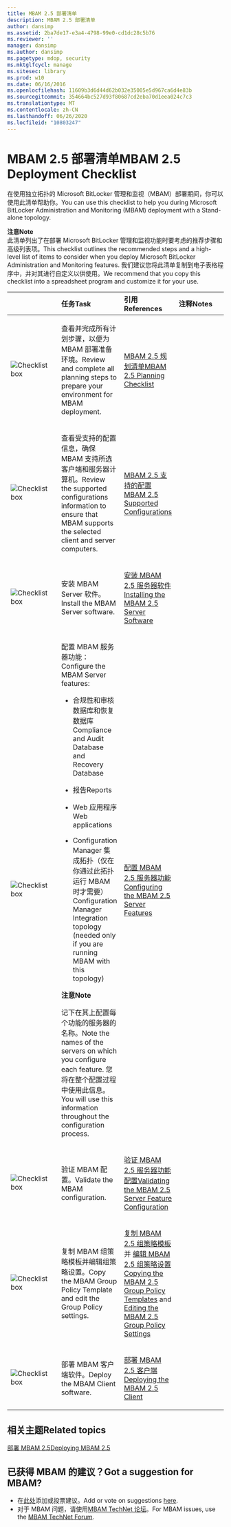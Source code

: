 ```yaml
---
title: MBAM 2.5 部署清单
description: MBAM 2.5 部署清单
author: dansimp
ms.assetid: 2ba7de17-e3a4-4798-99e0-cd1dc28c5b76
ms.reviewer: ''
manager: dansimp
ms.author: dansimp
ms.pagetype: mdop, security
ms.mktglfcycl: manage
ms.sitesec: library
ms.prod: w10
ms.date: 06/16/2016
ms.openlocfilehash: 11609b3d6d44d62b032e35005e5d967ca6d4e83b
ms.sourcegitcommit: 354664bc527d93f80687cd2eba70d1eea024c7c3
ms.translationtype: MT
ms.contentlocale: zh-CN
ms.lasthandoff: 06/26/2020
ms.locfileid: "10803247"
---
```

# <span data-ttu-id="689e7-103">MBAM 2.5 部署清单</span><span class="sxs-lookup"><span data-stu-id="689e7-103">MBAM 2.5 Deployment Checklist</span></span>


<span data-ttu-id="689e7-104">在使用独立拓扑的 Microsoft BitLocker 管理和监视（MBAM）部署期间，你可以使用此清单帮助你。</span><span class="sxs-lookup"><span data-stu-id="689e7-104">You can use this checklist to help you during Microsoft BitLocker Administration and Monitoring (MBAM) deployment with a Stand-alone topology.</span></span>

**<span data-ttu-id="689e7-105">注意</span><span class="sxs-lookup"><span data-stu-id="689e7-105">Note</span></span>**  
<span data-ttu-id="689e7-106">此清单列出了在部署 Microsoft BitLocker 管理和监视功能时要考虑的推荐步骤和高级列表项。</span><span class="sxs-lookup"><span data-stu-id="689e7-106">This checklist outlines the recommended steps and a high-level list of items to consider when you deploy Microsoft BitLocker Administration and Monitoring features.</span></span> <span data-ttu-id="689e7-107">我们建议您将此清单复制到电子表格程序中，并对其进行自定义以供使用。</span><span class="sxs-lookup"><span data-stu-id="689e7-107">We recommend that you copy this checklist into a spreadsheet program and customize it for your use.</span></span>



<table>
<colgroup>
<col width="25%" />
<col width="25%" />
<col width="25%" />
<col width="25%" />
</colgroup>
<thead>
<tr class="header">
<th align="left"></th>
<th align="left"><span data-ttu-id="689e7-108">任务</span><span class="sxs-lookup"><span data-stu-id="689e7-108">Task</span></span></th>
<th align="left"><span data-ttu-id="689e7-109">引用</span><span class="sxs-lookup"><span data-stu-id="689e7-109">References</span></span></th>
<th align="left"><span data-ttu-id="689e7-110">注释</span><span class="sxs-lookup"><span data-stu-id="689e7-110">Notes</span></span></th>
</tr>
</thead>
<tbody>
<tr class="odd">
<td align="left"><img src="images/checklistbox.gif" alt="Checklist box" /></td>
<td align="left"><p><span data-ttu-id="689e7-111">查看并完成所有计划步骤，以便为 MBAM 部署准备环境。</span><span class="sxs-lookup"><span data-stu-id="689e7-111">Review and complete all planning steps to prepare your environment for MBAM deployment.</span></span></p></td>
<td align="left"><p><a href="mbam-25-planning-checklist.md" data-raw-source="[MBAM 2.5 Planning Checklist](mbam-25-planning-checklist.md)"><span data-ttu-id="689e7-112">MBAM 2.5 规划清单</span><span class="sxs-lookup"><span data-stu-id="689e7-112">MBAM 2.5 Planning Checklist</span></span></a></p></td>
<td align="left"><p></p></td>
</tr>
<tr class="even">
<td align="left"><img src="images/checklistbox.gif" alt="Checklist box" /></td>
<td align="left"><p><span data-ttu-id="689e7-113">查看受支持的配置信息，确保 MBAM 支持所选客户端和服务器计算机。</span><span class="sxs-lookup"><span data-stu-id="689e7-113">Review the supported configurations information to ensure that MBAM supports the selected client and server computers.</span></span></p></td>
<td align="left"><p><a href="mbam-25-supported-configurations.md" data-raw-source="[MBAM 2.5 Supported Configurations](mbam-25-supported-configurations.md)"><span data-ttu-id="689e7-114">MBAM 2.5 支持的配置</span><span class="sxs-lookup"><span data-stu-id="689e7-114">MBAM 2.5 Supported Configurations</span></span></a></p></td>
<td align="left"><p></p></td>
</tr>
<tr class="odd">
<td align="left"><img src="images/checklistbox.gif" alt="Checklist box" /></td>
<td align="left"><p><span data-ttu-id="689e7-115">安装 MBAM Server 软件。</span><span class="sxs-lookup"><span data-stu-id="689e7-115">Install the MBAM Server software.</span></span></p></td>
<td align="left"><p><a href="installing-the-mbam-25-server-software.md" data-raw-source="[Installing the MBAM 2.5 Server Software](installing-the-mbam-25-server-software.md)"><span data-ttu-id="689e7-116">安装 MBAM 2.5 服务器软件</span><span class="sxs-lookup"><span data-stu-id="689e7-116">Installing the MBAM 2.5 Server Software</span></span></a></p></td>
<td align="left"><p></p></td>
</tr>
<tr class="even">
<td align="left"><img src="images/checklistbox.gif" alt="Checklist box" /></td>
<td align="left"><p><span data-ttu-id="689e7-117">配置 MBAM 服务器功能：</span><span class="sxs-lookup"><span data-stu-id="689e7-117">Configure the MBAM Server features:</span></span></p>
<ul>
<li><p><span data-ttu-id="689e7-118">合规性和审核数据库和恢复数据库</span><span class="sxs-lookup"><span data-stu-id="689e7-118">Compliance and Audit Database and Recovery Database</span></span></p></li>
<li><p><span data-ttu-id="689e7-119">报告</span><span class="sxs-lookup"><span data-stu-id="689e7-119">Reports</span></span></p></li>
<li><p><span data-ttu-id="689e7-120">Web 应用程序</span><span class="sxs-lookup"><span data-stu-id="689e7-120">Web applications</span></span></p></li>
<li><p><span data-ttu-id="689e7-121">Configuration Manager 集成拓扑（仅在你通过此拓扑运行 MBAM 时才需要）</span><span class="sxs-lookup"><span data-stu-id="689e7-121">Configuration Manager Integration topology (needed only if you are running MBAM with this topology)</span></span></p></li>
</ul>
<div class="alert">
<strong><span data-ttu-id="689e7-122">注意</span><span class="sxs-lookup"><span data-stu-id="689e7-122">Note</span></span></strong><br/><p><span data-ttu-id="689e7-123">记下在其上配置每个功能的服务器的名称。</span><span class="sxs-lookup"><span data-stu-id="689e7-123">Note the names of the servers on which you configure each feature.</span></span> <span data-ttu-id="689e7-124">您将在整个配置过程中使用此信息。</span><span class="sxs-lookup"><span data-stu-id="689e7-124">You will use this information throughout the configuration process.</span></span></p>
</div>
<div>

</div></td>
<td align="left"><p><a href="configuring-the-mbam-25-server-features.md" data-raw-source="[Configuring the MBAM 2.5 Server Features](configuring-the-mbam-25-server-features.md)"><span data-ttu-id="689e7-125">配置 MBAM 2.5 服务器功能</span><span class="sxs-lookup"><span data-stu-id="689e7-125">Configuring the MBAM 2.5 Server Features</span></span></a></p></td>
<td align="left"><p></p></td>
</tr>
<tr class="odd">
<td align="left"><img src="images/checklistbox.gif" alt="Checklist box" /></td>
<td align="left"><p><span data-ttu-id="689e7-126">验证 MBAM 配置。</span><span class="sxs-lookup"><span data-stu-id="689e7-126">Validate the MBAM configuration.</span></span></p></td>
<td align="left"><p><a href="validating-the-mbam-25-server-feature-configuration.md" data-raw-source="[Validating the MBAM 2.5 Server Feature Configuration](validating-the-mbam-25-server-feature-configuration.md)"><span data-ttu-id="689e7-127">验证 MBAM 2.5 服务器功能配置</span><span class="sxs-lookup"><span data-stu-id="689e7-127">Validating the MBAM 2.5 Server Feature Configuration</span></span></a></p></td>
<td align="left"><p></p></td>
</tr>
<tr class="even">
<td align="left"><img src="images/checklistbox.gif" alt="Checklist box" /></td>
<td align="left"><p><span data-ttu-id="689e7-128">复制 MBAM 组策略模板并编辑组策略设置。</span><span class="sxs-lookup"><span data-stu-id="689e7-128">Copy the MBAM Group Policy Template and edit the Group Policy settings.</span></span></p></td>
<td align="left"><p><a href="copying-the-mbam-25-group-policy-templates.md" data-raw-source="[Copying the MBAM 2.5 Group Policy Templates](copying-the-mbam-25-group-policy-templates.md)"><span data-ttu-id="689e7-129">复制 MBAM 2.5 组策略模板 </a> 并 <a href="editing-the-mbam-25-group-policy-settings.md" data-raw-source="[Editing the MBAM 2.5 Group Policy Settings](editing-the-mbam-25-group-policy-settings.md)"> 编辑 MBAM 2.5 组策略设置</span><span class="sxs-lookup"><span data-stu-id="689e7-129">Copying the MBAM 2.5 Group Policy Templates</a> and <a href="editing-the-mbam-25-group-policy-settings.md" data-raw-source="[Editing the MBAM 2.5 Group Policy Settings](editing-the-mbam-25-group-policy-settings.md)">Editing the MBAM 2.5 Group Policy Settings</span></span></a></p></td>
<td align="left"><p></p></td>
</tr>
<tr class="odd">
<td align="left"><img src="images/checklistbox.gif" alt="Checklist box" /></td>
<td align="left"><p><span data-ttu-id="689e7-130">部署 MBAM 客户端软件。</span><span class="sxs-lookup"><span data-stu-id="689e7-130">Deploy the MBAM Client software.</span></span></p></td>
<td align="left"><p><a href="deploying-the-mbam-25-client.md" data-raw-source="[Deploying the MBAM 2.5 Client](deploying-the-mbam-25-client.md)"><span data-ttu-id="689e7-131">部署 MBAM 2.5 客户端</span><span class="sxs-lookup"><span data-stu-id="689e7-131">Deploying the MBAM 2.5 Client</span></span></a></p></td>
<td align="left"><p></p></td>
</tr>
</tbody>
</table>




## <span data-ttu-id="689e7-132">相关主题</span><span class="sxs-lookup"><span data-stu-id="689e7-132">Related topics</span></span>


[<span data-ttu-id="689e7-133">部署 MBAM 2.5</span><span class="sxs-lookup"><span data-stu-id="689e7-133">Deploying MBAM 2.5</span></span>](deploying-mbam-25.md)




## <span data-ttu-id="689e7-134">已获得 MBAM 的建议？</span><span class="sxs-lookup"><span data-stu-id="689e7-134">Got a suggestion for MBAM?</span></span>
- <span data-ttu-id="689e7-135">在[此处](http://mbam.uservoice.com/forums/268571-microsoft-bitlocker-administration-and-monitoring)添加或投票建议。</span><span class="sxs-lookup"><span data-stu-id="689e7-135">Add or vote on suggestions [here](http://mbam.uservoice.com/forums/268571-microsoft-bitlocker-administration-and-monitoring).</span></span> 
- <span data-ttu-id="689e7-136">对于 MBAM 问题，请使用[MBAM TechNet 论坛](https://social.technet.microsoft.com/Forums/home?forum=mdopmbam)。</span><span class="sxs-lookup"><span data-stu-id="689e7-136">For MBAM issues, use the [MBAM TechNet Forum](https://social.technet.microsoft.com/Forums/home?forum=mdopmbam).</span></span>




